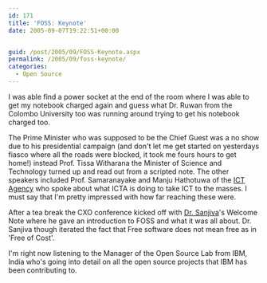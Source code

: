 ```yaml
---
id: 171
title: 'FOSS: Keynote'
date: 2005-09-07T19:22:51+00:00


guid: /post/2005/09/FOSS-Keynote.aspx
permalink: /2005/09/foss-keynote/
categories:
  - Open Source
---
```


<p>I was able find a power socket at the end of the room where I was able to get 
my notebook charged again and guess what Dr. Ruwan from the Colombo University 
too was running around trying to get his notebook charged too.</p>
<p>The Prime Minister who was supposed to be the Chief Guest was a no show due 
to his presidential campaign (and don't let me get started on yesterdays fiasco 
where all the roads were blocked, it took me fours hours to get home!) instead 
Prof. Tissa Witharana the Minister of Science and Technology turned up and read 
out from a scripted note. The other speakers included Prof. Samaranayake and 
Manju Hathotuwa of the <a href="http://www.icta.lk">ICT Agency</a> who spoke 
about what ICTA is doing to take ICT to the masses. I must say that I'm pretty 
impressed with how far reaching these were.</p>
<p>After a tea break the CXO conference&nbsp;kicked off with <a href="http://radio.weblogs.com/0111930/">Dr. Sanjiva</a>'s Welcome 
Note&nbsp;where he gave an introduction to FOSS and what it was all about. Dr. 
Sanjiva though iterated the fact that Free software does not mean free as in 
'Free of Cost'. </p>
<p>I'm right now listening to the Manager of the Open Source Lab from IBM, India 
who's going into detail on all the open source projects that IBM has been 
contributing to.</p>